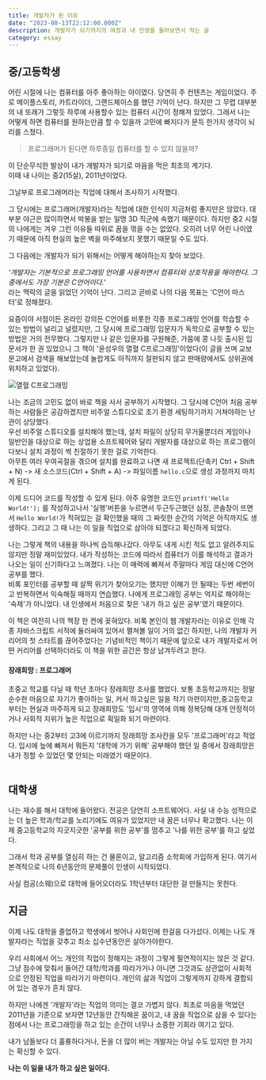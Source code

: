 ```yaml
---
title: 개발자가 된 이유
date: "2023-08-13T22:12:00.000Z"
description: 개발자가 되기까지의 여정과 내 인생을 돌아보면서 적는 글
category: essay
---
```


## 중/고등학생

어린 시절에 나는 컴퓨터를 아주 좋아하는 아이였다. 당연히 주 컨텐츠는 게임이었다. 주로 메이플스토리, 카트라이더, 그랜드체이스를 했던 기억이 난다. 하지만 그 무렵 대부분의 내 또래가 그렇듯 하루에 사용할수 있는 컴퓨터 시간이 정해져 있었다. 그래서 나는 어떻게 하면 컴퓨터를 원하는만큼 할 수 있을까 고민에 빠지다가 문득 한가지 생각이 뇌리를 스쳤다.

> 프로그래머가 된다면 하루종일 컴퓨터를 할 수 있지 않을까?

이 단순무식한 발상이 내가 개발자가 되기로 마음을 먹은 최초의 계기다.  
이때 내 나이는 중2(15살), 2011년이었다.

그날부로 프로그래머라는 직업에 대해서 조사하기 시작했다.

그 당시에는 프로그래머(개발자)라는 직업에 대한 인식이 지금처럼 좋지만은 않았다. 대부분 야근은 많이하면서 박봉을 받는 일명 3D 직군에 속했기 때문이다. 하지만 중2 시절의 나에게는 겨우 그런 이유들 따위로 꿈을 꺾을 수는 없었다. 오히려 너무 어린 나이였기 때문에 아직 현실의 높은 벽을 마주해보지 못했기 때문일 수도 있다.

그 다음에는 개발자가 되기 위해서는 어떻게 해야하는지 찾아 보았다.

_'개발자는 기본적으로 프로그래밍 언어를 사용하면서 컴퓨터와 상호작용을 해야한다. 그 중에서도 가장 기본은 C언어이다.'_  
라는 맥락의 글을 읽었던 기억이 난다. 그리고 곧바로 나의 다음 목표는 'C언어 마스터'로 정해졌다.

요즘이야 서점이든 온라인 강의든 C언어를 비롯한 각종 프로그래밍 언어를 학습할 수 있는 방법이 널리고 널렸지만, 그 당시에 프로그래밍 입문자가 독학으로 공부할 수 있는 방법은 거의 전무했다. 그렇지만 나 같은 입문자를 구원해준, 가뭄에 콩 나듯 출시된 입문서가 한 권 있었으니 그 책이 '윤성우의 열혈 C프로그래밍'이었다(이 글을 쓰며 교보문고에서 검색을 해보았는데 놀랍게도 아직까지 절판되지 않고 판매량에서도 상위권에 위치하고 있었다).

![열혈 C프로그래밍](./c-book.JPG)

나는 조금의 고민도 없이 바로 책을 사서 공부하기 시작했다. 그 당시에 C언어 처음 공부하는 사람들은 공감하겠지만 비주얼 스튜디오로 초기 환경 세팅하기까지 거쳐야하는 난관이 상당했다.  
우선 비주얼 스튜디오를 설치해야 했는데, 설치 파일이 상당히 무거울뿐더러 게임이나 일반인을 대상으로 하는 상업용 소프트웨어와 달리 개발자를 대상으로 하는 프로그램이다보니 설치 과정이 썩 친절하기 못한 걸로 기억한다.  
아무튼 여러 우여곡절을 겪으며 설치를 완료하고 나면 새 프로젝트(단축키 Ctrl + Shift + N) -> 새 소스코드(Ctrl + Shift + A) -> 파일이름 `hello.c`으로 생성 과정까지 마치게 된다.

이제 드디어 코드를 작성할 수 있게 된다. 아주 유명한 코드인 `printf('Hello World!');` 를 작성하고나서 '실행'버튼을 누르면서 두근두근했던 심정, 콘솔창이 뜨면서 `Hello World!`가 적혀있는 걸 확인했을 때의 그 짜릿한 순간의 기억은 아직까지도 생생하다. 그리고 그 때 나는 이 일을 직업으로 삼아야 되겠다고 확신하게 되었다.

나는 그렇게 책의 내용을 하나씩 습득해나갔다. 아무도 내게 시킨 적도 없고 알려주지도 않지만 정말 재미있었다. 내가 작성하는 코드에 따라서 컴퓨터가 이를 해석하고 결과가 나오는 일이 신기하다고 느껴졌다. 나는 이 매력에 빠져서 주말마다 게임 대신에 C언어 공부를 했다.  
비록 포인터를 공부할 때 살짝 위기가 찾아오기는 했지만 이해가 안 될때는 두번 세번이고 반복하면서 익숙해질 때까지 연습했다. 나에게 프로그래밍 공부는 억지로 해야하는 '숙제'가 아니었다. 내 인생에서 처음으로 찾은 '내가 하고 싶은 공부'였기 때문이다.

이 책은 여전히 나의 책장 한 켠에 꽂혀있다. 비록 본인이 웹 개발자라는 이유로 인해 각종 자바스크립트 서적에 둘러싸여 있어서 펼쳐볼 일이 거의 없긴 하지만, 나의 개발자 커리어의 첫 스타트를 끊어주었다는 기념비적인 책이기 때문에 앞으로 내가 개발자로서 어떤 커리어를 선택하더라도 이 책을 위한 공간은 항상 남겨두려고 한다.

#### 장래희망 : 프로그래머

초중고 학교를 다닐 때 학년 초마다 장래희망 조사를 했었다. 보통 초등학교까지는 정말 순수한 마음으로 자기가 좋아하는 일, 커서 하고싶은 일을 적기 마련이지만,중고등학교부터는 현실과 마주하게 되고 장래희망도 '입시'의 영역에 의해 정복당해 대개 안정적이거나 사회적 지위가 높은 직업으로 획일화 되기 마련이다.

하지만 나는 중2부터 고3에 이르기까지 장래희망 조사칸을 모두 '프로그래머'라고 적었다. 입시에 늪에 빠져서 뭐든지 '대학에 가기 위해' 공부해야 했던 일 중에서 장래희망은 내가 정할 수 있었던 몇 안되는 미래였기 때문이다.

![]()

## 대학생

나는 재수를 해서 대학에 들어왔다. 전공은 당연히 소프트웨어다. 사실 내 수능 성적으로는 더 높은 학과/학교를 노리기에도 여유가 있었지만 내 꿈은 너무나 확고했다. 나는 이제 중고등학교의 지긋지긋한 '공부를 위한 공부'를 멈추고 '나를 위한 공부'를 하고 싶었다.

그래서 학과 공부를 열심히 하는 건 물론이고, 알고리즘 소학회에 가입하게 된다. 여기서 본격적으로 나의 6년동안의 문제풀이 인생이 시작되었다.

사실 컴공(소웨)으로 대학에 들어오더라도 1학년부터 대단한 걸 만들지는 못한다.

## 지금

이제 나도 대학을 졸업하고 학생에서 벗어나 사회인에 한걸음 다가섰다. 이제는 나도 개발자라는 직업을 갖추고 최소 십수년동안은 살아가야한다.

우리 사회에서 어느 개인의 직업이 정해지는 과정이 그렇게 필연적이지는 않은 것 같다. 그냥 점수에 맞춰서 들어간 대학/학과를 따라가거나 아니면 그것과도 상관없이 사회적으로 안정된 직업을 따라가기 마련이다. 개인의 삶과 직업이 그렇게까지 강하게 결합되어 있는 경우가 흔치 않다.

하지만 나에겐 '개발자'라는 직업의 의미는 결코 가볍지 않다. 최초로 마음을 먹었던 2011년을 기준으로 보자면 12년동안 간직해온 꿈이고, 내 꿈을 직업으로 삼을 수 있다는 점에서 나는 프로그래밍을 하고 있는 순간이 너무나 소중한 기회라 여기고 있다.

내가 남들보다 더 훌륭하다거나, 돈을 더 많이 버는 개발자는 아닐 수도 있지만 한 가지는 확신할 수 있다.

**나는 이 일을 내가 하고 싶은 일이다.**
